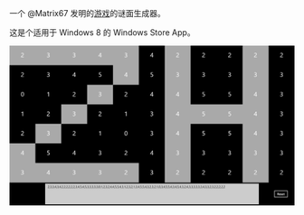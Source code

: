 一个 @Matrix67 发明的[游戏](http://www.matrix67.com/blog/archives/category/this-is-my-life)的谜面生成器。

这是个适用于 Windows 8 的 Windows Store App。


<img width="800" src="screenShot.png"/>